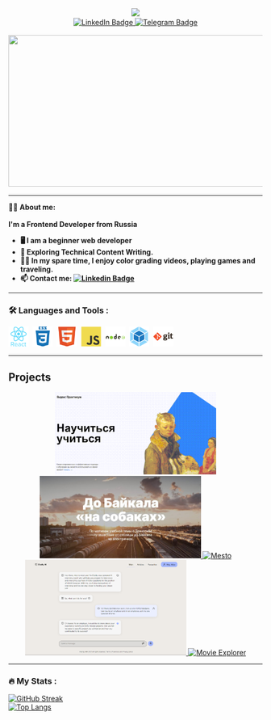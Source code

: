 <div id="header" align="center">
  <img src="https://media.giphy.com/media/xT9IgG50Fb7Mi0prBC/giphy.gif" width="228"/>
</div>
<div id="badges" align="center">
  <a href="https://www.linkedin.com/in/rinat-muzhaurov-14b249240/">
    <img src="https://img.shields.io/badge/LinkedIn-blue?style=for-the-badge&logo=linkedin&logoColor=white" alt="LinkedIn Badge"/>
  </a>
  <a href="https://t.me/luftwafli">
    <img src="https://img.shields.io/badge/Telegram-blue?style=for-the-badge&logo=telegram&logoColor=white" alt="Telegram Badge"/>
  </a>
</div>
<div align="center">
<img src="https://komarev.com/ghpvc/?username=rinatmujaurov&style=flat-square&color=blue" alt=""/>
</div>
<div align="center">
  <img src="https://media.giphy.com/media/L8K62iTDkzGX6/giphy.gif" width="600" height="300"/>
</div>

---

:man_technologist: <b>About me: <br/></br>I'm a Frontend Developer from Russia
- :desktop_computer: I am a beginner web developer
- :seedling: Exploring Technical Content Writing.
- :man_artist: In my spare time, I enjoy color grading videos, playing games and traveling.
- :mailbox: Contact  me: [![Linkedin Badge](https://img.shields.io/badge/-LinkedIn-blue?style=flat&logo=Linkedin&logoColor=white)](https://www.linkedin.com/in/rinat-muzhaurov-14b249240/)</b>

---

### :hammer_and_wrench: Languages and Tools :

<div>
  <img src="https://github.com/devicons/devicon/blob/master/icons/react/react-original-wordmark.svg" title="React" alt="React" width="40" height="40"/>&nbsp;
  <img src="https://github.com/devicons/devicon/blob/master/icons/css3/css3-plain-wordmark.svg"  title="CSS3" alt="CSS" width="40" height="40"/>&nbsp;
  <img src="https://github.com/devicons/devicon/blob/master/icons/html5/html5-original.svg" title="HTML5" alt="HTML" width="40" height="40"/>&nbsp;
  <img src="https://github.com/devicons/devicon/blob/master/icons/javascript/javascript-original.svg" title="JavaScript" alt="JavaScript" width="40" height="40"/>&nbsp;
  <img src="https://github.com/devicons/devicon/blob/master/icons/nodejs/nodejs-original-wordmark.svg" title="NodeJS" alt="NodeJS" width="40" height="40"/>&nbsp;
  <img src="https://raw.githubusercontent.com/devicons/devicon/1119b9f84c0290e0f0b38982099a2bd027a48bf1/icons/webpack/webpack-original.svg" title="Webpack" alt="Webpack" width="40" height="40"/>&nbsp;
  <img src="https://github.com/devicons/devicon/blob/master/icons/git/git-original-wordmark.svg" title="Git" **alt="Git" width="40" height="40"/>
</div>

---

## Projects

<div align="center">
  <a href="https://github.com/RinatMujaurov/how-to-learn" target="_blank">
    <img src="https://github.com/Tatty13/imgs-for-README/blob/main/how-to-learn.gif?raw=true" title="How to learn" alt="How to learn" width="320"/>
  </a>
  
  <a href="https://github.com/RinatMujaurov/russian-travel" target="_blank">
    <img src="https://github.com/Tatty13/imgs-for-README/blob/main/russian-travel-upd.jpg?raw=true" title="Russian Travel" alt="Russian Travel" width="320"/>
  </a>
  
  <a href="https://github.com/RinatMujaurov/react-mesto-api-full-gha/tree/main/frontend" target="_blank">
    <img src="https://thumbsnap.com/i/DAsxtPDN.png" title="Mesto" alt="Mesto" width="320"/>
  </a>

  <a href="https://github.com/Tatty13/chatty-ai" target="_blank">
    <img src="https://raw.githubusercontent.com/Tatty13/imgs-for-README/main/chatty-ai-main.png?raw=true" title="Chatty-AI" alt="Chatty-ai" width="320"/>
  </a>

   <a href="https://github.com/RinatMujaurov/movies-explorer-frontend" target="_blank">
    <img src="https://thumbsnap.com/i/Cd7tvCrk.png" title="Movie Explorer" alt="Movie Explorer" width="320"/>
  </a>
</div>
  
---

### :fire: My Stats :
[![GitHub Streak](http://github-readme-streak-stats.herokuapp.com?user=rinatmujaurov&theme=dark&background=000000)](https://git.io/streak-stats)<br/>
[![Top Langs](https://github-readme-stats.vercel.app/api/top-langs/?username=rinatmujaurov&layout=compact&theme=vision-friendly-dark)](https://github.com/anuraghazra/github-readme-stats)
